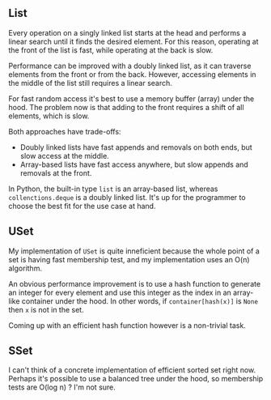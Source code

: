 ## List

Every operation on a singly linked list starts at the head and performs a linear search until it finds the desired element. For this reason, operating at the front of the list is fast, while operating at the back is slow.

Performance can be improved with a doubly linked list, as it can traverse elements from the front or from the back. However, accessing elements in the middle of the list still requires a linear search.

For fast random access it's best to use a memory buffer (array) under the hood. The problem now is that adding to the front requires a shift of all elements, which is slow.

Both approaches have trade-offs:

* Doubly linked lists have fast appends and removals on both ends, but slow access at the middle.
* Array-based lists have fast access anywhere, but slow appends and removals at the front.

In Python, the built-in type `list` is an array-based list, whereas `collenctions.deque` is a doubly linked list. It's up for the programmer to choose the best fit for the use case at hand.

## USet

My implementation of `USet` is quite inneficient because the whole point of a set is having fast membership test, and my implementation uses an O(n) algorithm.

An obvious performance improvement is to use a hash function to generate an integer for every element and use this integer as the index in an array-like container under the hood. In other words, if `container[hash(x)]` is `None` then `x` is not in the set.

Coming up with an efficient hash function however is a non-trivial task.

## SSet

I can't think of a concrete implementation of efficient sorted set right now. Perhaps it's possible to use a balanced tree under the hood, so membership tests are O(log n) ? I'm not sure.
